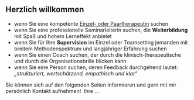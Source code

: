 ## Herzlich willkommen

* wenn Sie eine kompetente [Einzel- oder Paartherapeutin](http://) suchen
* wenn Sie eine professionelle Seminarleiterin suchen, die **Weiterbildung** mit Spaß und hohem Lerneffekt anbietet
* wenn Sie für Ihre **Supervision** im Einzel oder Teamsetting jemanden mit breitem Methodenspektrum und langjähriger Erfahrung suchen
* wenn Sie einen Coach suchen, der durch die klinisch-therapeutische und durch die Organisationsbrille blicken kann
* wenn Sie eine Person suchen, deren Feedback durchgehend lautet: *„strukturiert, wertschätzend, empathisch und klar“*

Sie können sich auf den folgenden Seiten informieren und gern mit mir persönlich Kontakt aufnehmen!  Ihre ...
